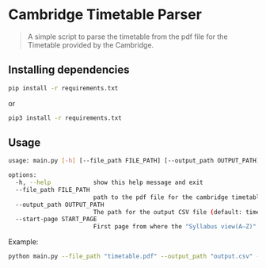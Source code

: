 # Cambridge Timetable Parser

> A simple script to parse the timetable from the pdf file for the Timetable provided by the Cambridge.

## Installing dependencies

```bash
pip install -r requirements.txt
```

or 

```bash
pip3 install -r requirements.txt
```

## Usage 

```bash
usage: main.py [-h] [--file_path FILE_PATH] [--output_path OUTPUT_PATH] [--start-page START_PAGE]

options:
  -h, --help            show this help message and exit
  --file_path FILE_PATH
                        path to the pdf file for the cambridge timetable
  --output_path OUTPUT_PATH
                        The path for the output CSV file (default: timetable.csv)
  --start-page START_PAGE
                        First page from where the "Syllabus view(A–Z)" section starts
```


Example:

```bash
python main.py --file_path "timetable.pdf" --output_path "output.csv" --start-page 10
```